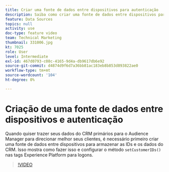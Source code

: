 ```yaml
---
title: Criar uma fonte de dados entre dispositivos para autenticação
description: Saiba como criar uma fonte de dados entre dispositivos para autenticação. Veja como trazer seus dados do CRM primários para o Audience Manager para direcionar melhor seus clientes e configurar o método setCustomerIDs() nas tags da Platform para logons.
feature: Data Sources
topics: null
activity: use
doc-type: feature video
team: Technical Marketing
thumbnail: 331006.jpg
kt: 7025
role: User
level: Intermediate
exl-id: 467d0793-c08c-4165-9d4a-db9617db6e92
source-git-commit: d4874d9f6d7a36bb81ac183eb8b853d893822ae0
workflow-type: tm+mt
source-wordcount: '104'
ht-degree: 0%

---
```


# Criação de uma fonte de dados entre dispositivos e autenticação

Quando quiser trazer seus dados do CRM primários para o Audience Manager para direcionar melhor seus clientes, é necessário primeiro criar uma fonte de dados entre dispositivos para armazenar as IDs e os dados do CRM. Isso mostra como fazer isso e configurar o método `setCustomerIDs()` nas tags Experience Platform para logons.

>[!VIDEO](https://video.tv.adobe.com/v/346215/?quality=12&learn=on&captions=por_br)
